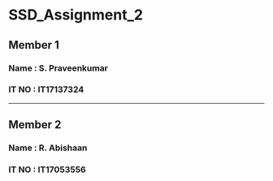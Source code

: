 # SSD_Assignment_2

## Member 1
### Name  : S. Praveenkumar
### IT NO : IT17137324

---

## Member 2
### Name  : R. Abishaan
### IT NO : IT17053556